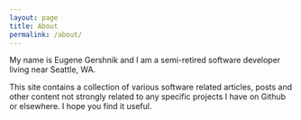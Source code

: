 ```yaml
---
layout: page
title: About
permalink: /about/
---
```


My name is Eugene Gershnik and I am a semi-retired software developer living near Seattle, WA.

This site contains a collection of various software related articles, posts and other content not strongly related to any specific projects I have on Github or elsewhere. I hope you find it useful. 


